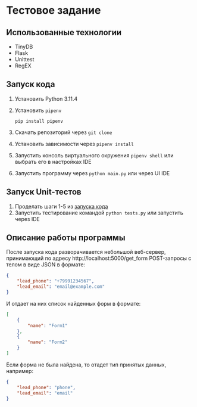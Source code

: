 # Тестовое задание

## Использованные технологии

- TinyDB
- Flask
- Unittest
- RegEX

## Запуск кода

1. Установить Python 3.11.4
2. Установить `pipenv`
    
    `pip install pipenv`

3. Скачать репозиторий через `git clone`
4. Установить зависимости через `pipenv install`
5. Запустить консоль виртуального окружения `pipenv shell` или выбрать его в настройках IDE
6. Запустить программу через `python main.py` или через UI IDE

## Запуск Unit-тестов

1. Проделать шаги 1-5 из [запуска кода](#запуск-кода)
2. Запустить тестирование командой `python tests.py` или запустить через IDE

## Описание работы программы

После запуска кода разворачивается небольшой веб-сервер, принимающий по адресу http://localhost:5000/get_form POST-запросы c телом в виде JSON в формате:
```json
{
    "lead_phone": "+79991234567",
    "lead_email": "email@example.com"
}
```
И отдает на них список найденных форм в формате:
```json
[
    {
        "name": "Form1"
    },
    {
        "name": "Form2"
    }
]
```
Если форма не была найдена, то отадет тип принятых данных, например:
```json
{
    "lead_phone": "phone",
    "lead_email": "email"
}
```
